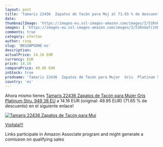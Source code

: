 ```yaml
---
layout: post
title: 'Tamaris 22436  Zapatos de Tacón para Muj al 71.65 % de descuento'
date: 
thumbnailImage: 'https://images-eu.ssl-images-amazon.com/images/I/51RxUwfi1VL._SL200_.jpg'
images: [ 'https://images-eu.ssl-images-amazon.com/images/I/51RxUwfi1VL._SL200_.jpg' ]
comments: true
category: ofertas
author: ring
slug: 'B01GWPGDNE-es'
description:
actualPrice: 14.16 EUR
currency: EUR
price: 14.16
comparePrice: 49.95 EUR
inStock: true
prodname: 'Tamaris 22436  Zapatos de Tacón para Mujer  Gris  Platinum Stru. 949   38 EU'
country: 'es'
---
```


Ahora mismo tienes [Tamaris 22436  Zapatos de Tacón para Mujer  Gris  Platinum Stru. 949   38 EU](https://www.amazon.es/dp/B01GWPGDNE/?tag=tolees-21) a 14.16 EUR (original: 49.95 EUR) (71.65 %  de descuento) en el siguiente enlace!

[![Tamaris 22436  Zapatos de Tacón para Muj](https://images-eu.ssl-images-amazon.com/images/I/51RxUwfi1VL._SL200_.jpg)](https://www.amazon.es/dp/B01GWPGDNE/?tag=tolees-21)

[Visítala!!!](https://www.amazon.es/dp/B01GWPGDNE/?tag=tolees-21)

Links participate in Amazon Associate program and might generate a comission on qualifying sales

